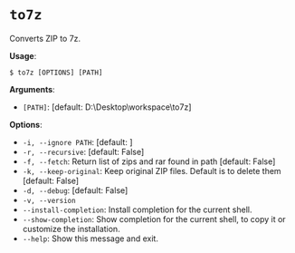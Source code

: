 # `to7z`

Converts ZIP to 7z.

**Usage**:

```console
$ to7z [OPTIONS] [PATH]
```

**Arguments**:

- `[PATH]`: [default: D:\Desktop\workspace\to7z]

**Options**:

- `-i, --ignore PATH`: [default: ]
- `-r, --recursive`: [default: False]
- `-f, --fetch`: Return list of zips and rar found in path [default: False]
- `-k, --keep-original`: Keep original ZIP files. Default is to delete them [default: False]
- `-d, --debug`: [default: False]
- `-v, --version`
- `--install-completion`: Install completion for the current shell.
- `--show-completion`: Show completion for the current shell, to copy it or customize the installation.
- `--help`: Show this message and exit.
